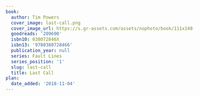 ```yaml
---
book:
  author: Tim Powers
  cover_image: last-call.png
  cover_image_url: https://s.gr-assets.com/assets/nophoto/book/111x148-bcc042a9c91a29c1d680899eff700a03.png
  goodreads: '209690'
  isbn10: 038072846X
  isbn13: '9780380728466'
  publication_year: null
  series: Fault Lines
  series_position: '1'
  slug: last-call
  title: Last Call
plan:
  date_added: '2018-11-04'
---
```

